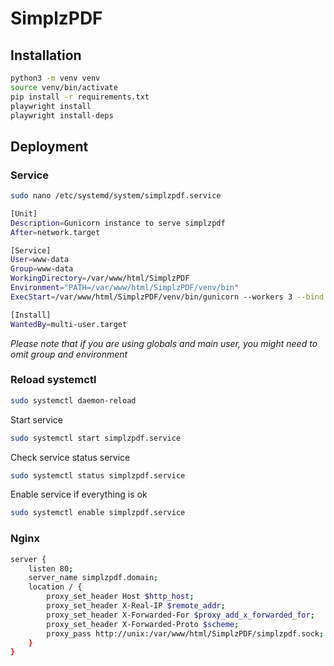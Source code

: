 # SimplzPDF

## Installation

```bash
python3 -m venv venv
source venv/bin/activate
pip install -r requirements.txt
playwright install
playwright install-deps
```

## Deployment

### Service

```bash
sudo nano /etc/systemd/system/simplzpdf.service
```

```bash
[Unit]
Description=Gunicorn instance to serve simplzpdf
After=network.target

[Service]
User=www-data
Group=www-data
WorkingDirectory=/var/www/html/SimplzPDF
Environment="PATH=/var/www/html/SimplzPDF/venv/bin"
ExecStart=/var/www/html/SimplzPDF/venv/bin/gunicorn --workers 3 --bind unix:simplzpdf.sock -m 007 wsgi:app

[Install]
WantedBy=multi-user.target
```

_Please note that if you are using globals and main user, you might need to omit group and environment_

### Reload systemctl

```bash
sudo systemctl daemon-reload
```

Start service

```bash
sudo systemctl start simplzpdf.service
```

Check service status service

```bash
sudo systemctl status simplzpdf.service
```

Enable service if everything is ok

```bash
sudo systemctl enable simplzpdf.service
```

### Nginx

```bash
server {
    listen 80;
    server_name simplzpdf.domain;
    location / {
        proxy_set_header Host $http_host;
        proxy_set_header X-Real-IP $remote_addr;
        proxy_set_header X-Forwarded-For $proxy_add_x_forwarded_for;
        proxy_set_header X-Forwarded-Proto $scheme;
        proxy_pass http://unix:/var/www/html/SimplzPDF/simplzpdf.sock;
    }
}
```
